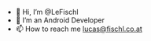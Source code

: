 - 👋 Hi, I’m @LeFischl
- 🌱 I’m an Android Developer
- 📫 How to reach me lucas@fischl.co.at

<!---
LeFischl/LeFischl is a ✨ special ✨ repository because its `README.md` (this file) appears on your GitHub profile.
You can click the Preview link to take a look at your changes.
--->
